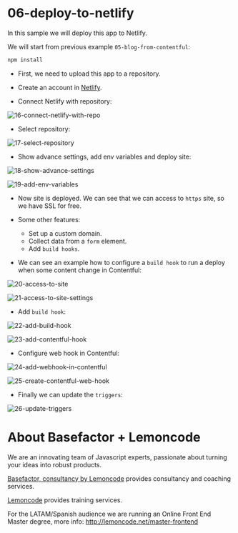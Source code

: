 # 06-deploy-to-netlify

In this sample we will deploy this app to Netlify.

We will start from previous example `05-blog-from-contentful`:

```bash
npm install
```

- First, we need to upload this app to a repository.

- Create an account in [Netlify](https://www.netlify.com/).

- Connect Netlify with repository:

![16-connect-netlify-with-repo](readme-resources/16-connect-netlify-with-repo.png)

- Select repository:

![17-select-repository](readme-resources/17-select-repository.png)

- Show advance settings, add env variables and deploy site:

![18-show-advance-settings](readme-resources/18-show-advance-settings.png)

![19-add-env-variables](readme-resources/19-add-env-variables.png)


- Now site is deployed. We can see that we can access to `https` site, so we have SSL for free.

- Some other features:
  - Set up a custom domain.
  - Collect data from a `form` element.
  - Add `build hooks`.

- We can see an example how to configure a `build hook` to run a deploy when some content change in Contentful:

![20-access-to-site](./readme-resources/20-access-to-site.png)

![21-access-to-site-settings](./readme-resources/21-access-to-site-settings.png)

- Add `build hook`:

![22-add-build-hook](./readme-resources/22-add-build-hook.png)

![23-add-contentful-hook](./readme-resources/23-add-contentful-hook.png)

- Configure web hook in Contentful:

![24-add-webhook-in-contentful](./readme-resources/24-add-webhook-in-contentful.png)

![25-create-contentful-web-hook](./readme-resources/25-create-contentful-web-hook.png)

- Finally we can update the `triggers`:

![26-update-triggers](./readme-resources/26-update-triggers.png)

# About Basefactor + Lemoncode

We are an innovating team of Javascript experts, passionate about turning your ideas into robust products.

[Basefactor, consultancy by Lemoncode](http://www.basefactor.com) provides consultancy and coaching services.

[Lemoncode](http://lemoncode.net/services/en/#en-home) provides training services.

For the LATAM/Spanish audience we are running an Online Front End Master degree, more info: http://lemoncode.net/master-frontend
